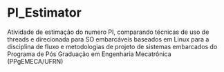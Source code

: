# PI_Estimator
Atividade de estimação do numero PI, comparando técnicas de uso de threads e direcionada para SO embarcáveis baseados em Linux para a disciplina de fluxo e metodologias de projeto de sistemas embarcados do Programa de Pós Graduação em Engenharia Mecatrônica (PPgEMECA/UFRN)
